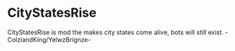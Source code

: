 # CityStatesRise
CityStatesRise is mod the makes city states come alive, bots will still exist. -ColziandKing/YelwzBrignze-
